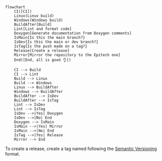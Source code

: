 <!-- TODO: move to wiki -->

```mermaid
flowchart
    CI([CI])
    Linux(Linux build)
    Windows(Windows build)
    BuildAfter[Build]
    Lint[Lint and format code]
    Doxygen[Generate documentation from Doxygen comments]
    IsMain{Is this the main branch?}
    IsDev{Is this the main or dev branch?}
    IsTag{Is the push made on a tag?}
    Release[Create a release]
    Mirror[Mirror the repository to the Epitech one]
    End([End, all is good 👌])

    CI --> Build
    CI --> Lint
    Build --> Linux
    Build --> Windows
    Linux --> BuildAfter
    Windows --> BuildAfter
    BuildAfter --> IsDev
    BuildAfter --> IsTag
    Lint --> IsDev
    Lint --> IsTag
    IsDev -->|Yes| Doxygen
    IsDev -->|No| End
    Doxygen --> IsMain
    IsMain -->|Yes| Mirror
    IsMain -->|No| End
    IsTag -->|Yes| Release
    Mirror --> End
```

To create a release, create a tag named following the [Semantic Versioning](https://semver.org) format.
